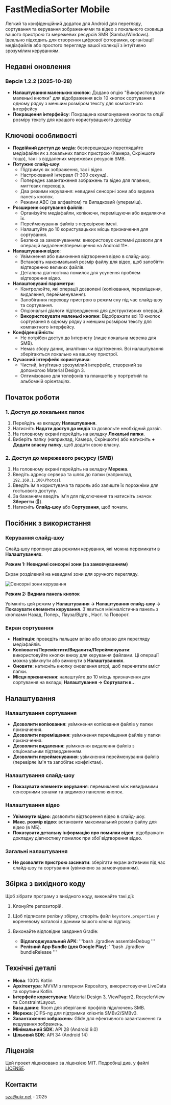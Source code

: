 # FastMediaSorter Mobile

Легкий та конфіденційний додаток для Android для перегляду, сортування та керування зображеннями та відео з локального сховища вашого пристрою та мережевих ресурсів SMB (Samba/Windows). Ідеально підходить для створення цифрової фоторамки, організації медіафайлів або простого перегляду вашої колекції з інтуїтивно зрозумілим керуванням.

## Недавні оновлення

### Версія 1.2.2 (2025-10-28)
- **Налаштування маленьких кнопок**: Додано опцію "Використовувати маленькі кнопки" для відображення всіх 10 кнопок сортування в одному рядку з меншим розміром тексту для компактного інтерфейсу
- **Покращення інтерфейсу**: Покращена компонування кнопок та опції розміру тексту для кращого користувацького досвіду

## Ключові особливості

-   **Подвійний доступ до медіа**: безперешкодно переглядайте медіафайли як з локальних папок пристрою (Камера, Скріншоти тощо), так і з віддалених мережевих ресурсів SMB.
-   **Потужне слайд-шоу**:
    -   Підтримує як зображення, так і відео.
    -   Настроюваний інтервал (1-300 секунд).
    -   Попереднє завантаження зображень та відео для плавних, миттєвих переходів.
    -   Два режими керування: невидимі сенсорні зони або видима панель кнопок.
    -   Режими ABC (за алфавітом) та Випадковий (упереміш).
-   **Розширене сортування файлів**:
    -   Організуйте медіафайли, копіюючи, переміщуючи або видаляючи їх.
    -   Перейменування файлів з перевіркою імені.
    -   Налаштуйте до 10 користувацьких місць призначення для сортування.
    -   Безпека за замовчуванням: використовує системні дозволи для операцій видалення/переміщення на Android 11+.
-   **Налаштування відео**:
    -   Увімкнення або вимкнення відтворення відео в слайд-шоу.
    -   Встановіть максимальний розмір файлу для відео, щоб запобігти відтворенню великих файлів.
    -   Детальна діагностика помилок для усунення проблем відтворення відео.
-   **Налаштовувані параметри**:
    -   Контролюйте, які операції дозволені (копіювання, переміщення, видалення, перейменування).
    -   Запобігання переходу пристрою в режим сну під час слайд-шоу та сортування.
    -   Опціональні діалоги підтвердження для деструктивних операцій.
    -   **Використовувати маленькі кнопки**: Відображати всі 10 кнопок сортування в одному рядку з меншим розміром тексту для компактного інтерфейсу.
-   **Конфіденційність**:
    -   Не потрібен доступ до Інтернету (лише локальна мережа для SMB).
    -   Немає збору даних, аналітики чи відстеження. Всі налаштування зберігаються локально на вашому пристрої.
-   **Сучасний інтерфейс користувача**:
    -   Чистий, інтуїтивно зрозумілий інтерфейс, створений за допомогою Material Design 3.
    -   Оптимізовано для телефонів та планшетів у портретній та альбомній орієнтаціях.

## Початок роботи

### 1. Доступ до локальних папок

1.  Перейдіть на вкладку **Налаштування**.
2.  Натисніть **Надати доступ до медіа** та дозвольте необхідний дозвіл.
3.  На головному екрані перейдіть на вкладку **Локальні папки**.
4.  Виберіть папку (наприклад, Камера, Скріншоти) або натисніть **+ Додати власну папку**, щоб додати свою власну.

### 2. Доступ до мережевого ресурсу (SMB)

1.  На головному екрані перейдіть на вкладку **Мережа**.
2.  Введіть адресу сервера та шлях до папки (наприклад, `192.168.1.100\Photos`).
3.  Введіть ім'я користувача та пароль або залиште їх порожніми для гостьового доступу.
4.  За бажанням введіть ім'я для підключення та натисніть значок **Зберегти** (💾).
5.  Натисніть **Слайд-шоу** або **Сортування**, щоб почати.

## Посібник з використання

### Керування слайд-шоу

Слайд-шоу пропонує два режими керування, які можна перемикати в **Налаштуваннях**.

**Режим 1: Невидимі сенсорні зони (за замовчуванням)**

Екран розділений на невидимі зони для зручного перегляду.

![Сенсорні зони керування](assets/touch_zones.png)

**Режим 2: Видима панель кнопок**

Увімкніть цей режим у **Налаштування → Налаштування слайд-шоу → Показувати елементи керування**. З'явиться мінімалістична панель з кнопками Назад, Попер., Пауза/Відтв., Наст. та Поворот.

### Екран сортування

-   **Навігація**: проведіть пальцем вліво або вправо для перегляду медіафайлів.
-   **Копіювати/Перемістити/Видалити/Перейменувати**: використовуйте кнопки внизу для керування файлами. Ці операції можна увімкнути або вимкнути в **Налаштуваннях**.
-   **Оновити**: натисніть кнопку оновлення вгорі, щоб перечитати вміст папки.
-   **Місця призначення**: налаштуйте до 10 місць призначення для сортування на вкладці **Налаштування → Сортувати в..**.

## Налаштування

### Налаштування сортування

-   **Дозволити копіювання**: увімкнення копіювання файлів у папки призначення.
-   **Дозволити переміщення**: увімкнення переміщення файлів у папки призначення.
-   **Дозволити видалення**: увімкнення видалення файлів з опціональним підтвердженням.
-   **Дозволити перейменування**: увімкнення перейменування файлів (перевіряє ім'я та запобігає конфліктам).

### Налаштування слайд-шоу

-   **Показувати елементи керування**: перемикання між невидимими сенсорними зонами та видимою панеллю кнопок.

### Налаштування відео

-   **Увімкнути відео**: дозволити відтворення відео в слайд-шоу.
-   **Макс. розмір відео**: встановити максимальний розмір файлу для відео (в МБ).
-   **Показувати детальну інформацію про помилки відео**: відображати докладну діагностику помилок при збої відтворення відео.

### Загальні налаштування

-   **Не дозволяти пристрою засинати**: зберігати екран активним під час слайд-шоу та сортування (увімкнено за замовчуванням).

## Збірка з вихідного коду

Щоб зібрати програму з вихідного коду, виконайте такі дії:

1.  Клонуйте репозиторій.
2.  Щоб підписати релізну збірку, створіть файл `keystore.properties` у кореневому каталозі з даними вашого ключа підпису.
3.  Виконайте відповідне завдання Gradle:

    -   **Відлагоджувальний APK**:
        '''bash
        ./gradlew assembleDebug
        '''
    -   **Релізний App Bundle (для Google Play)**:
        '''bash
        ./gradlew bundleRelease
        '''

## Технічні деталі

-   **Мова**: 100% Kotlin
-   **Архітектура**: MVVM з патерном Repository, використовуючи LiveData та корутини Kotlin.
-   **Інтерфейс користувача**: Material Design 3, ViewPager2, RecyclerView та ConstraintLayout.
-   **База даних**: Room для зберігання профілів підключень SMB.
-   **Мережа**: jCIFS-ng для підтримки клієнтів SMBv2/SMBv3.
-   **Завантаження зображень**: Glide для ефективного завантаження та кешування зображень.
-   **Мінімальний SDK**: API 28 (Android 9.0)
-   **Цільовий SDK**: API 34 (Android 14)

## Ліцензія

Цей проект ліцензовано за ліцензією MIT. Подробиці див. у файлі [LICENSE](LICENSE).

## Контакти

sza@ukr.net - 2025
